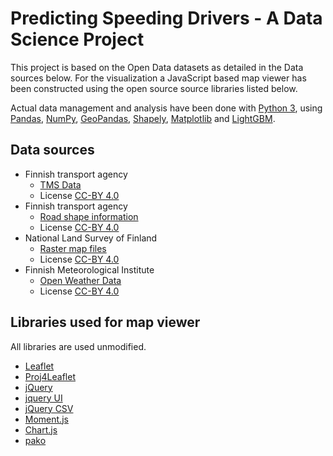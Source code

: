 # Predicting Speeding Drivers - A Data Science Project

This project is based on the Open Data datasets as detailed in the Data sources below. For the visualization a JavaScript based map viewer has been constructed using the open source source libraries listed below.

Actual data management and analysis have been done with [Python 3](https://www.python.org/), using [Pandas](https://pandas.pydata.org/), [NumPy](http://www.numpy.org/), [GeoPandas](http://geopandas.org/), [Shapely](https://github.com/Toblerity/Shapely), [Matplotlib](https://matplotlib.org/) and [LightGBM](https://github.com/Microsoft/LightGBM).

## Data sources

* Finnish transport agency
  * [TMS Data](https://www.liikennevirasto.fi/web/en/open-data/materials/tms-data)
  * License [CC-BY 4.0](http://creativecommons.org/licenses/by/4.0/)
* Finnish transport agency
  * [Road shape information](https://aineistot.liikennevirasto.fi/digiroad/latest/Maakuntajako_DIGIROAD_K_EUREF-FIN/)
  * License [CC-BY 4.0](http://creativecommons.org/licenses/by/4.0/)
* National Land Survey of Finland
  * [Raster map files](https://www.maanmittauslaitos.fi/asioi-verkossa/avoimien-aineistojen-tiedostopalvelu)
  * License [CC-BY 4.0](http://creativecommons.org/licenses/by/4.0/)
* Finnish Meteorological Institute
  * [Open Weather Data](https://en.ilmatieteenlaitos.fi/open-data)
  * License [CC-BY 4.0](http://creativecommons.org/licenses/by/4.0/)
  
## Libraries used for map viewer

All libraries are used unmodified.

* [Leaflet](https://leafletjs.com/)
* [Proj4Leaflet](https://kartena.github.io/Proj4Leaflet/)
* [jQuery](https://jquery.com/)
* [jquery UI](https://jqueryui.com/)
* [jQuery CSV](https://github.com/evanplaice/jquery-csv)
* [Moment.js](https://momentjs.com/)
* [Chart.js](http://www.chartjs.org/)
* [pako](https://github.com/nodeca/pako)

